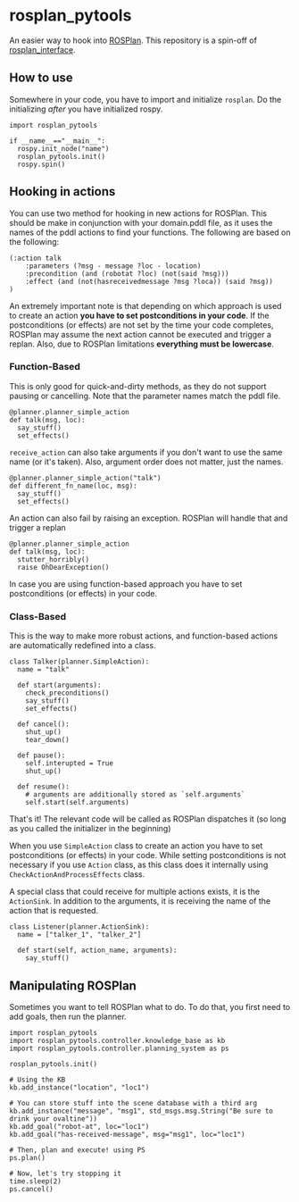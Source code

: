 # rosplan_pytools
An easier way to hook into [ROSPlan](https://github.com/KCL-Planning/ROSPlan). This repository is a spin-off of [rosplan_interface](https://github.com/yochan-lab/rosplan_interface).

## How to use
Somewhere in your code, you have to import and initialize `rosplan`. Do the initializing *after* you have initialized rospy.
```
import rosplan_pytools

if __name__=="__main__":
  rospy.init_node("name")
  rosplan_pytools.init()
  rospy.spin()
```

## Hooking in actions
You can use two method for hooking in new actions for ROSPlan. This should be make in conjunction with your domain.pddl file, as it uses the names of the pddl actions to find your functions. The following are based on the following:

```
(:action talk
    :parameters (?msg - message ?loc - location)
    :precondition (and (robotat ?loc) (not(said ?msg)))
    :effect (and (not(hasreceivedmessage ?msg ?loca)) (said ?msg))
)
```

An extremely important note is that depending on which approach is used to create an action **you have to set postconditions in your code**. If the postconditions (or effects) are not set by the time your code completes, ROSPlan may assume the next action cannot be executed and trigger a replan. Also, due to ROSPlan limitations **everything must be lowercase**. 


### Function-Based

This is only good for quick-and-dirty methods, as they do not support pausing or cancelling. Note that the parameter names match the pddl file.

```
@planner.planner_simple_action
def talk(msg, loc):
  say_stuff()
  set_effects()
```

`receive_action` can also take arguments if you don't want to use the same name (or it's taken). Also, argument order does not matter, just the names.

```
@planner.planner_simple_action("talk")
def different_fn_name(loc, msg):
  say_stuff()
  set_effects()
```

An action can also fail by raising an exception. ROSPlan will handle that and trigger a replan
```
@planner.planner_simple_action
def talk(msg, loc):
  stutter_horribly()
  raise OhDearException()
```

In case you are using function-based approach you have to set postconditions (or effects) in your code.

### Class-Based
This is the way to make more robust actions, and function-based actions are automatically redefined into a class.

```
class Talker(planner.SimpleAction):
  name = "talk"
  
  def start(arguments):
    check_preconditions()
    say_stuff()
    set_effects()
    
  def cancel():
    shut_up()
    tear_down()
    
  def pause():
    self.interupted = True
    shut_up()
    
  def resume():
    # arguments are additionally stored as `self.arguments`
    self.start(self.arguments)
```

That's it! The relevant code will be called as ROSPlan dispatches it (so long as you called the initializer in the beginning)

When you use `SimpleAction` class to create an action you have to set postconditions (or effects) in your code. While setting postconditions is not necessary if you use `Action` class, as this class does it internally using `CheckActionAndProcessEffects` class. 

A special class that could receive for multiple actions exists, it is the `ActionSink`. In addition to the arguments, it is receiving the name of the action that is requested.  

```
class Listener(planner.ActionSink):
  name = ["talker_1", "talker_2"]
  
  def start(self, action_name, arguments):
    say_stuff()    
```

## Manipulating ROSPlan

Sometimes you want to tell ROSPlan what to do. To do that, you first need to add goals, then run the planner.

```
import rosplan_pytools
import rosplan_pytools.controller.knowledge_base as kb
import rosplan_pytools.controller.planning_system as ps
  
rosplan_pytools.init()
  
# Using the KB
kb.add_instance("location", "loc1")
  
# You can store stuff into the scene database with a third arg
kb.add_instance("message", "msg1", std_msgs.msg.String("Be sure to drink your ovaltine"))
kb.add_goal("robot-at", loc="loc1")
kb.add_goal("has-received-message", msg="msg1", loc="loc1")
  
# Then, plan and execute! using PS
ps.plan()
  
# Now, let's try stopping it
time.sleep(2)
ps.cancel()
```
